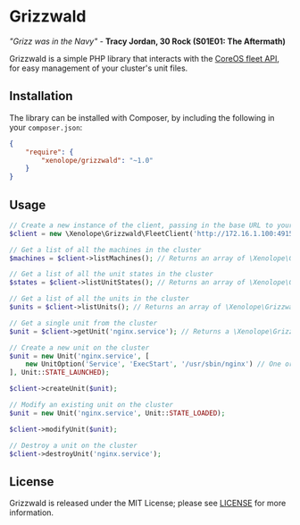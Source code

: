 Grizzwald
=========

*"Grizz was in the Navy"* - **Tracy Jordan, 30 Rock (S01E01: The Aftermath)**

Grizzwald is a simple PHP library that interacts with the [CoreOS fleet API](https://coreos.com/fleet/docs/latest/api-v1.html), for easy management of your cluster's unit files.

## Installation

The library can be installed with Composer, by including the following in your `composer.json`:

```json
{
    "require": {
        "xenolope/grizzwald": "~1.0"
    }
}
```

## Usage

```php
// Create a new instance of the client, passing in the base URL to your fleet instance
$client = new \Xenolope\Grizzwald\FleetClient('http://172.16.1.100:49153');

// Get a list of all the machines in the cluster
$machines = $client->listMachines(); // Returns an array of \Xenolope\Grizzwald\Entity\Machine objects

// Get a list of all the unit states in the cluster
$states = $client->listUnitStates(); // Returns an array of \Xenolope\Grizzwald\Entity\UnitState objects

// Get a list of all the units in the cluster
$units = $client->listUnits(); // Returns an array of \Xenolope\Grizzwald\Entity\Unit objects

// Get a single unit from the cluster
$unit = $client->getUnit('nginx.service'); // Returns a \Xenolope\Grizzwald\Entity\Unit object

// Create a new unit on the cluster
$unit = new Unit('nginx.service', [
    new UnitOption('Service', 'ExecStart', '/usr/sbin/nginx') // One or more UnitOptions are required 
], Unit::STATE_LAUNCHED);

$client->createUnit($unit);

// Modify an existing unit on the cluster
$unit = new Unit('nginx.service', Unit::STATE_LOADED);

$client->modifyUnit($unit);

// Destroy a unit on the cluster
$client->destroyUnit('nginx.service');
```

## License

Grizzwald is released under the MIT License; please see [LICENSE](LICENSE) for more information.